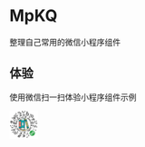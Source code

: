 # MpKQ
整理自己常用的微信小程序组件
## 体验
使用微信扫一扫体验小程序组件示例 

<img src="https://raw.githubusercontent.com/poemflower/MpKQ/master/doc/wx_code.png" style="width:50px" alt="微信小程序">
